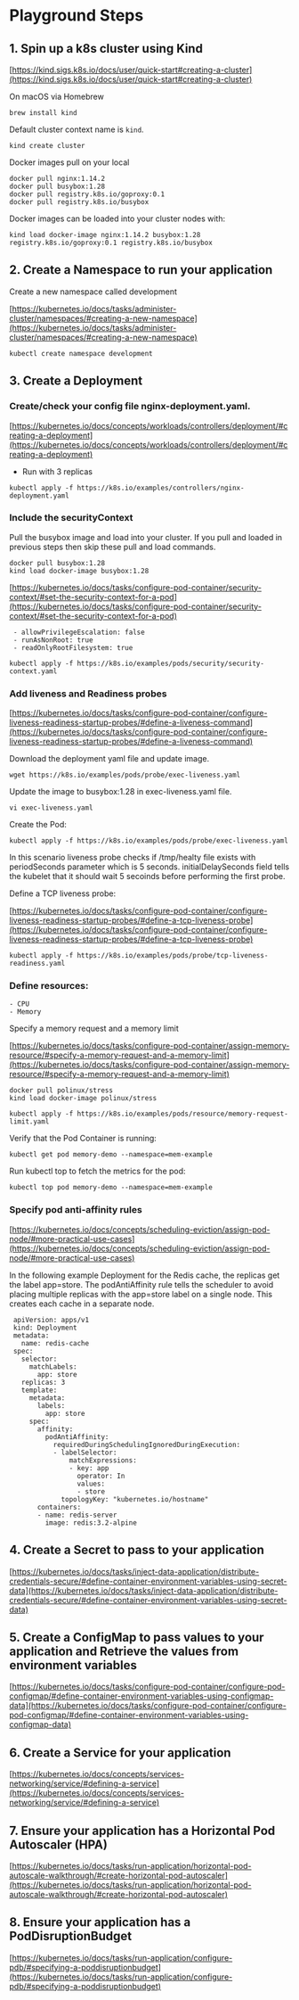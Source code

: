 # Playground Steps
 
## 1. Spin up a k8s cluster using Kind

[https://kind.sigs.k8s.io/docs/user/quick-start#creating-a-cluster](https://kind.sigs.k8s.io/docs/user/quick-start#creating-a-cluster)

On macOS via Homebrew

```
brew install kind
```

 Default cluster context name is `kind`.

```
kind create cluster
```

Docker images pull on your local
```
docker pull nginx:1.14.2
docker pull busybox:1.28
docker pull registry.k8s.io/goproxy:0.1
docker pull registry.k8s.io/busybox
```

Docker images can be loaded into your cluster nodes with:

```
kind load docker-image nginx:1.14.2 busybox:1.28 registry.k8s.io/goproxy:0.1 registry.k8s.io/busybox
```
 
## 2. Create a Namespace to run your application

Create a new namespace called development

[https://kubernetes.io/docs/tasks/administer-cluster/namespaces/#creating-a-new-namespace](https://kubernetes.io/docs/tasks/administer-cluster/namespaces/#creating-a-new-namespace)

```
kubectl create namespace development
```


## 3. Create a Deployment
  ### Create/check your config file nginx-deployment.yaml.

  [https://kubernetes.io/docs/concepts/workloads/controllers/deployment/#creating-a-deployment](https://kubernetes.io/docs/concepts/workloads/controllers/deployment/#creating-a-deployment)

   - Run with 3 replicas

   ```
   kubectl apply -f https://k8s.io/examples/controllers/nginx-deployment.yaml
   ```

   ### Include the securityContext

  Pull the busybox image and load into your cluster. If you pull and loaded in previous steps then skip these pull and load commands.

   ```
   docker pull busybox:1.28
   kind load docker-image busybox:1.28
   ```

   [https://kubernetes.io/docs/tasks/configure-pod-container/security-context/#set-the-security-context-for-a-pod](https://kubernetes.io/docs/tasks/configure-pod-container/security-context/#set-the-security-context-for-a-pod)

   ```
    - allowPrivilegeEscalation: false
    - runAsNonRoot: true
    - readOnlyRootFilesystem: true
   ```
   
   ```
   kubectl apply -f https://k8s.io/examples/pods/security/security-context.yaml
   ```

   ### Add liveness and Readiness probes

   [https://kubernetes.io/docs/tasks/configure-pod-container/configure-liveness-readiness-startup-probes/#define-a-liveness-command](https://kubernetes.io/docs/tasks/configure-pod-container/configure-liveness-readiness-startup-probes/#define-a-liveness-command)

   Download the deployment yaml file and update image.

   ```
   wget https://k8s.io/examples/pods/probe/exec-liveness.yaml
   ```

   Update the image to busybox:1.28 in exec-liveness.yaml file.

   ```
   vi exec-liveness.yaml
   ```

   Create the Pod:
   ```
   kubectl apply -f https://k8s.io/examples/pods/probe/exec-liveness.yaml
   ```
   
   In this scenario liveness probe checks if /tmp/healty file exists with periodSeconds parameter which is 5 seconds. 
   initialDelaySeconds field tells the kubelet that it should wait 5 secoinds before performing the first probe.
 
   Define a TCP liveness probe:

   [https://kubernetes.io/docs/tasks/configure-pod-container/configure-liveness-readiness-startup-probes/#define-a-tcp-liveness-probe](https://kubernetes.io/docs/tasks/configure-pod-container/configure-liveness-readiness-startup-probes/#define-a-tcp-liveness-probe)

   ```
   kubectl apply -f https://k8s.io/examples/pods/probe/tcp-liveness-readiness.yaml
   ```

   ### Define resources:
    - CPU
    - Memory

   Specify a memory request and a memory limit

   [https://kubernetes.io/docs/tasks/configure-pod-container/assign-memory-resource/#specify-a-memory-request-and-a-memory-limit](https://kubernetes.io/docs/tasks/configure-pod-container/assign-memory-resource/#specify-a-memory-request-and-a-memory-limit)


   ```
   docker pull polinux/stress
   kind load docker-image polinux/stress
   ```
   
   ```
   kubectl apply -f https://k8s.io/examples/pods/resource/memory-request-limit.yaml

   ```
   Verify that the Pod Container is running:

   ```
   kubectl get pod memory-demo --namespace=mem-example

   ```

   Run kubectl top to fetch the metrics for the pod:

   ```
   kubectl top pod memory-demo --namespace=mem-example

   ```

   ### Specify pod anti-affinity rules

   [https://kubernetes.io/docs/concepts/scheduling-eviction/assign-pod-node/#more-practical-use-cases](https://kubernetes.io/docs/concepts/scheduling-eviction/assign-pod-node/#more-practical-use-cases)

   In the following example Deployment for the Redis cache, the replicas get the label app=store. The podAntiAffinity rule tells the scheduler to avoid placing multiple replicas with the app=store label on a single node. This creates each cache in a separate node.

   ```
    apiVersion: apps/v1
    kind: Deployment
    metadata:
      name: redis-cache
    spec:
      selector:
        matchLabels:
          app: store
      replicas: 3
      template:
        metadata:
          labels:
            app: store
        spec:
          affinity:
            podAntiAffinity:
              requiredDuringSchedulingIgnoredDuringExecution:
              - labelSelector:
                  matchExpressions:
                  - key: app
                    operator: In
                    values:
                    - store
                topologyKey: "kubernetes.io/hostname"
          containers:
          - name: redis-server
            image: redis:3.2-alpine
   ```
 
## 4. Create a Secret to pass to your application

[https://kubernetes.io/docs/tasks/inject-data-application/distribute-credentials-secure/#define-container-environment-variables-using-secret-data](https://kubernetes.io/docs/tasks/inject-data-application/distribute-credentials-secure/#define-container-environment-variables-using-secret-data)

 
## 5. Create a ConfigMap to pass values to your application and Retrieve the values from environment variables

[https://kubernetes.io/docs/tasks/configure-pod-container/configure-pod-configmap/#define-container-environment-variables-using-configmap-data](https://kubernetes.io/docs/tasks/configure-pod-container/configure-pod-configmap/#define-container-environment-variables-using-configmap-data)
 
## 6. Create a Service for your application

[https://kubernetes.io/docs/concepts/services-networking/service/#defining-a-service](https://kubernetes.io/docs/concepts/services-networking/service/#defining-a-service)
 
## 7. Ensure your application has a Horizontal Pod Autoscaler (HPA)

[https://kubernetes.io/docs/tasks/run-application/horizontal-pod-autoscale-walkthrough/#create-horizontal-pod-autoscaler](https://kubernetes.io/docs/tasks/run-application/horizontal-pod-autoscale-walkthrough/#create-horizontal-pod-autoscaler)
 
## 8. Ensure your application has a PodDisruptionBudget

[https://kubernetes.io/docs/tasks/run-application/configure-pdb/#specifying-a-poddisruptionbudget](https://kubernetes.io/docs/tasks/run-application/configure-pdb/#specifying-a-poddisruptionbudget)